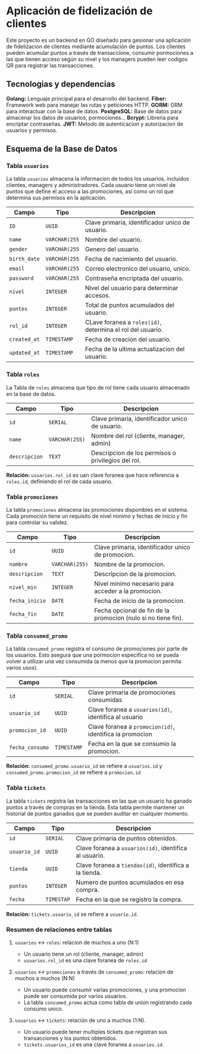 # Aplicación de fidelización de clientes

Este proyecto es un backend en GO diseñado para gesionar una aplicación de fidelizacion de clientes mediante acumulación de puntos. Los clientes pueden acumular puntos a través de transaccione, consumir pormociones a las que tienen acceso según su nivel y los managers pueden leer codigos QR para registrar las transacciones.

## Tecnologias y dependencias
**Golang:** Lenguaje principal para el desarrollo del backend.
**Fiber:** Framework web para manejar las rutas y peticiones HTTP.
**GORM:** ORM para interactuar con la base de datos.
**PostgreSQL:** Base de datos para almacenar los datos de usuarios, pormociones...
**Bcrypt:** Libreria para encriptar contraseñas.
**JWT:** Metodo de autenticacion y autorizacion de usuarios y permisos.


## Esquema de la Base de Datos 

### Tabla `usuarios`
La tabla `usuarios` almacena la informacion de todos los usuarios, incluidos clientes, managers y administradores. Cada usuario tiene un nivel de puntos que define el acceso a las promociones, así como un rol que determina sus permisos en la aplicación.

| Campo      | Tipo          | Descripcion                                    |
|------------|---------------|------------------------------------------------|
|`ID`        | `UUID`        | Clave primaria, identificador unico de usuario.
|`name`      | `VARCHAR(255` | Nombre del usuario.                            
|`gender`    | `VARCHAR(255` | Genero del usuario.                            
|`birth_date`| `VARCHAR(255` | Fecha de nacimiento del usuario.               
|`email`     | `VARCHAR(255` | Correo electronico del usuario, unico.         
|`password`  | `VARCHAR(255` | Contraseña encriptada del usuario.                        
|`nivel`     | `INTEGER`     | Nivel del usuario para determinar accesos.                
|`puntos`    | `INTEGER`     | Total de puntos acumulados del usuario.                   
|`rol_id`    | `INTEGER`     | CLave foranea a `roles(id)`, determina el rol del usuario. 
|`created_at`| `TIMESTAMP`   | Fecha de creacion del usuario.
|`updated_at`| `TIMESTAMP`   | Fecha de la ultima actualizacion del usuario.

### Tabla `roles`
La Tabla de `roles` almacena que tipo de rol tiene cada usuario almacenado en la base de datos.

| Campo        | Tipo           | Descripcion                                    |
|--------------|----------------|------------------------------------------------|
| `id`         | `SERIAL`       | Clave primaria, identificador unico de usuario.
| `name`       | `VARCHAR(255)` | Nombre del rol (cliente, manager, admin)                  
| `descripcion`| `TEXT`         | Descripcion de los permisos o privilegios del rol.                           

**Relación:** `usuarios.rol_id` es uan clave foranea que hace referencia a `roles.id`, definiendo el rol de cada usuario. 

### Tabla `promociones`
La tabla `promociones` almacena las promociones disponibles en el sistema. Cada promoción tiene un requisito de nivel minimo y fechas de inicio y fin para controlar su validez. 

| Campo          | Tipo           | Descripcion                                    |
|----------------|----------------|------------------------------------------------|
| `id`           | `UUID`         | Clave primaria, identificador unico de promocion.
| `nombre`       | `VARCHAR(255)` | Nombre de la promocion.
| `descripcion`  | `TEXT`         | Descripcion de la promocion.
| `nivel_min`    | `INTEGER`      | Nivel minimo necesario para acceder a la promocion.
| `fecha_inicio` | `DATE`         | Fecha de inicio de la promocion.
| `fecha_fin`    | `DATE`         | Fecha opcional de fin de la promocion (nulo si no tiene fin).



### Tabla `consumed_promo`
La tabla `consumed_promo` registra el consumo de promociones por parte de los usuarios. Esto asegura que una pormocion especifica no se pueda volver a utilizar una vez consumida (a menos que la promocion permita varios usos).

| Campo          | Tipo           | Descripcion                                    |
|----------------|----------------|------------------------------------------------|
| `id`           | `SERIAL`       | Clave primaria de promociones consumidas
| `usuario_id`   | `UUID`         | Clave foranea a `usuarios(id)`, identifica al usuario
| `promocion_id` | `UUID`         | Clave foranea a `promocion(id)`, identifica la promocion
| `fecha_consumo`| `TIMESTAMP`    | Fecha en la que se consumio la promocion.

**Relación:** `consumed_promo.usuario_id` se refiere a `usuarios.id` y `consumed_promo.promocion_id` se refiere a `promocion.id`

### Tabla `tickets` 
La tabla `tickets` registra las transacciones en las que un usuario ha ganado puntos a través de compras en la tienda. Esta tabla permite mantener un historial de puntos ganados que se pueden auditar en cualquier momento. 

| Campo          | Tipo           | Descripcion                                    |
|----------------|----------------|------------------------------------------------|
| `id`           | `SERIAL`       | Clave primaria de puntos obtenidos.
| `usuario_id`   | `UUID`         | Clave foranea a `usuarios(id)`, identifica al usuario.
| `tienda`       | `UUID`         | Clave foranea a `tiendas(id)`, identifica a la tienda.
| `puntos`       | `INTEGER`      | Numero de puntos acumulados en esa compra.
| `fecha`        | `TIMESTAP`     | Fecha en la que se registro la compra.



**Relación:** `tickets.usuario_id` se refiere a `usuario.id`.

### Resumen de relaciones entre tablas
1. `usuarios` ↔ `roles`: relacion de muchos a uno (N:1)
   - Un usuario tiene un rol (cliente, manager, admin)
   - `usuarios.rol_id` es una clave foranea de `roles.id`

2. `usuarios` ↔ `promociones` a través de `consumed_promo`: relacion de muchos a muchos (N:N)
   - Un usuario puede consumir varias promociones, y una promocion puede ser consumida por varios usuarios. 
   - La tabla `consumed_promo` actua como tabla de union registrando cada consumo unico. 

3. `usuarios` ↔ `tickets`: relación de uno a muchos (1:N).
   - Un usuario puede tener multiples tickets que registran sus transacciones y los puntos obtenidos. 
   - `tickets.usuarios_id` es una clave foranea a `usuarios.id`. 
  